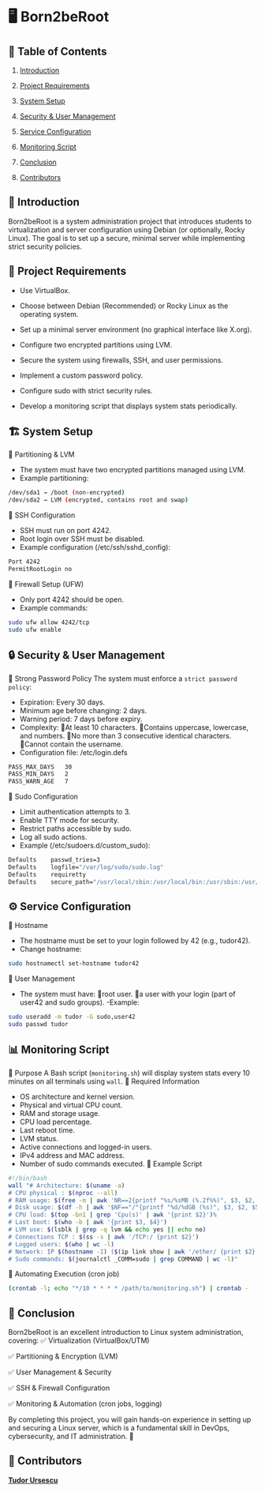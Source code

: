 # 🖥️ Born2beRoot

## 📌 Table of Contents

1. [Introduction](#-introduciton)

2. [Project Requirements](#-project-requirements)

3. [System Setup](#system-setup)

4. [Security & User Management](#-security-&-user-management)

5. [Service Configuration](#-service-configuration)

6. [Monitoring Script](#-monitoring-script)

7. [Conclusion](#-conclusion)

8. [Contributors](#-contributors)
## 📖 Introduction
Born2beRoot is a system administration project that introduces students to virtualization and server configuration using Debian (or optionally, Rocky Linux). The goal is to set up a secure, minimal server while implementing strict security policies.

## 🔧 Project Requirements
- Use VirtualBox.

- Choose between Debian (Recommended) or Rocky Linux as the operating system.

- Set up a minimal server environment (no graphical interface like X.org).

- Configure two encrypted partitions using LVM.

- Secure the system using firewalls, SSH, and user permissions.

- Implement a custom password policy.

- Configure sudo with strict security rules.

- Develop a monitoring script that displays system stats periodically.

## 🏗️ System Setup

🔹 Partitioning & LVM
- The system must have two encrypted partitions managed using LVM.
- Example partitioning:
```sh
/dev/sda1 → /boot (non-encrypted)
/dev/sda2 → LVM (encrypted, contains root and swap)
```
🔹 SSH Configuration
- SSH must run on port 4242.
- Root login over SSH must be disabled.
- Example configuration (/etc/ssh/sshd_config):
```sh
Port 4242
PermitRootLogin no
```
🔹 Firewall Setup (UFW)
- Only port 4242 should be open.
- Example commands:
```sh
sudo ufw allow 4242/tcp
sudo ufw enable
```
## 🔒 Security & User Management
🔹 Strong Password Policy
The system must enforce a `strict password policy`:
- Expiration: Every 30 days.
- Minimum age before changing: 2 days.
- Warning period: 7 days before expiry.
- Complexity:
    🔺At least 10 characters.
    🔺Contains uppercase, lowercase, and numbers.
    🔺No more than 3 consecutive identical characters.
    🔺Cannot contain the username.
- Configuration file: /etc/login.defs
```sh
PASS_MAX_DAYS   30
PASS_MIN_DAYS   2
PASS_WARN_AGE   7
```
🔹 Sudo Configuration
- Limit authentication attempts to 3.
- Enable TTY mode for security.
- Restrict paths accessible by sudo.
- Log all sudo actions.
- Example (/etc/sudoers.d/custom_sudo):
```sh
Defaults    passwd_tries=3
Defaults    logfile="/var/log/sudo/sudo.log"
Defaults    requiretty
Defaults    secure_path="/usr/local/sbin:/usr/local/bin:/usr/sbin:/usr/bin:/sbin:/bin"
```
## ⚙️ Service Configuration
🔹 Hostname
- The hostname must be set to your login followed by 42 (e.g., tudor42).
- Change hostname:
```sh
sudo hostnamectl set-hostname tudor42
```
🔹 User Management
- The system must have:
    🔺root user.
    🔺a user with your login (part of user42 and sudo groups).
-Example:
```sh
sudo useradd -m tudor -G sudo,user42
sudo passwd tudor
```
## 📊 Monitoring Script
🔹 Purpose
A Bash script (`monitoring.sh`) will display system stats every 10 minutes on all terminals using `wall`.
🔹 Required Information
- OS architecture and kernel version.
- Physical and virtual CPU count.
- RAM and storage usage.
- CPU load percentage.
- Last reboot time.
- LVM status.
- Active connections and logged-in users.
- IPv4 address and MAC address.
- Number of sudo commands executed.
🔹 Example Script
```sh
#!/bin/bash
wall "# Architecture: $(uname -a)
# CPU physical : $(nproc --all)
# RAM usage: $(free -m | awk 'NR==2{printf "%s/%sMB (%.2f%%)", $3, $2, $3*100/$2 }')
# Disk usage: $(df -h | awk '$NF=="/"{printf "%d/%dGB (%s)", $3, $2, $5}')
# CPU load: $(top -bn1 | grep 'Cpu(s)' | awk '{print $2}')%
# Last boot: $(who -b | awk '{print $3, $4}')
# LVM use: $(lsblk | grep -q lvm && echo yes || echo no)
# Connections TCP : $(ss -s | awk '/TCP:/ {print $2}')
# Logged users: $(who | wc -l)
# Network: IP $(hostname -I) ($(ip link show | awk '/ether/ {print $2}'))
# Sudo commands: $(journalctl _COMM=sudo | grep COMMAND | wc -l)"
```
🔹 Automating Execution (cron job)
```sh
(crontab -l; echo "*/10 * * * * /path/to/monitoring.sh") | crontab -
```
## 🎯 Conclusion
Born2beRoot is an excellent introduction to Linux system administration, covering:
✅ Virtualization (VirtualBox/UTM)

✅ Partitioning & Encryption (LVM)

✅ User Management & Security

✅ SSH & Firewall Configuration

✅ Monitoring & Automation (cron jobs, logging)

By completing this project, you will gain hands-on experience in setting up and securing a Linux server, which is a fundamental skill in DevOps, cybersecurity, and IT administration. 🚀


## 👥 Contributors
[**Tudor Ursescu**](https://github.com/Tudor-Ursescu)
